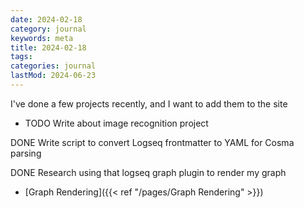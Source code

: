 ```yaml
---
date: 2024-02-18
category: journal
keywords: meta
title: 2024-02-18
tags:
categories: journal
lastMod: 2024-06-23
---
```

I've done a few projects recently, and I want to add them to the site

  + TODO Write about image recognition project

DONE Write script to convert Logseq frontmatter to YAML for Cosma parsing

DONE Research using that logseq graph plugin to render my graph

  + [Graph Rendering]({{< ref "/pages/Graph Rendering" >}})

